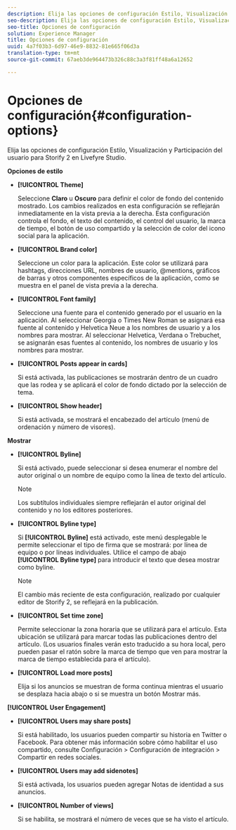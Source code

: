 ```yaml
---
description: Elija las opciones de configuración Estilo, Visualización y Participación del usuario para Storify 2 en Livefyre Studio.
seo-description: Elija las opciones de configuración Estilo, Visualización y Participación del usuario para Storify 2 en Livefyre Studio.
seo-title: Opciones de configuración
solution: Experience Manager
title: Opciones de configuración
uuid: 4a7f03b3-6d97-46e9-8832-81e665f06d3a
translation-type: tm+mt
source-git-commit: 67aeb3de964473b326c88c3a3f81ff48a6a12652

---
```



# Opciones de configuración{#configuration-options}

Elija las opciones de configuración Estilo, Visualización y Participación del usuario para Storify 2 en Livefyre Studio.

**Opciones de estilo**

* **[!UICONTROL Theme]**

   Seleccione **Claro** u **Oscuro** para definir el color de fondo del contenido mostrado. Los cambios realizados en esta configuración se reflejarán inmediatamente en la vista previa a la derecha. Esta configuración controla el fondo, el texto del contenido, el control del usuario, la marca de tiempo, el botón de uso compartido y la selección de color del icono social para la aplicación.

* **[!UICONTROL Brand color]**

   Seleccione un color para la aplicación. Este color se utilizará para hashtags, direcciones URL, nombres de usuario, @mentions, gráficos de barras y otros componentes específicos de la aplicación, como se muestra en el panel de vista previa a la derecha.

* **[!UICONTROL Font family]**

   Seleccione una fuente para el contenido generado por el usuario en la aplicación. Al seleccionar Georgia o Times New Roman se asignará esa fuente al contenido y Helvetica Neue a los nombres de usuario y a los nombres para mostrar. Al seleccionar Helvetica, Verdana o Trebuchet, se asignarán esas fuentes al contenido, los nombres de usuario y los nombres para mostrar.

* **[!UICONTROL Posts appear in cards]**

   Si está activada, las publicaciones se mostrarán dentro de un cuadro que las rodea y se aplicará el color de fondo dictado por la selección de tema.

* **[!UICONTROL Show header]**

   Si está activada, se mostrará el encabezado del artículo (menú de ordenación y número de visores).

**Mostrar**

* **[!UICONTROL Byline]**

   Si está activado, puede seleccionar si desea enumerar el nombre del autor original o un nombre de equipo como la línea de texto del artículo.

   >[!NOTE]
   >
   >Los subtítulos individuales siempre reflejarán el autor original del contenido y no los editores posteriores.

* **[!UICONTROL Byline type]**

   Si **[!UICONTROL Byline]** está activado, este menú desplegable le permite seleccionar el tipo de firma que se mostrará: por línea de equipo o por líneas individuales. Utilice el campo de abajo **[!UICONTROL Byline type]** para introducir el texto que desea mostrar como byline.

   >[!NOTE]
   >
   >El cambio más reciente de esta configuración, realizado por cualquier editor de Storify 2, se reflejará en la publicación.

* **[!UICONTROL Set time zone]**

   Permite seleccionar la zona horaria que se utilizará para el artículo. Esta ubicación se utilizará para marcar todas las publicaciones dentro del artículo. (Los usuarios finales verán esto traducido a su hora local, pero pueden pasar el ratón sobre la marca de tiempo que ven para mostrar la marca de tiempo establecida para el artículo).

* **[!UICONTROL Load more posts]**

   Elija si los anuncios se muestran de forma continua mientras el usuario se desplaza hacia abajo o si se muestra un botón Mostrar más.

**[!UICONTROL User Engagement]**

* **[!UICONTROL Users may share posts]**

   Si está habilitado, los usuarios pueden compartir su historia en Twitter o Facebook. Para obtener más información sobre cómo habilitar el uso compartido, consulte Configuración &gt; Configuración de integración &gt; Compartir en redes sociales.

* **[!UICONTROL Users may add sidenotes]**

   Si está activada, los usuarios pueden agregar Notas de identidad a sus anuncios.

* **[!UICONTROL Number of views]**

   Si se habilita, se mostrará el número de veces que se ha visto el artículo.

